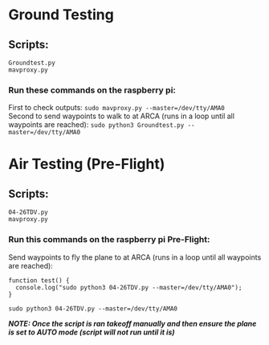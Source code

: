 # Ground Testing 
## Scripts:
`Groundtest.py`  
`mavproxy.py`
### Run these commands on the raspberry pi:
First to check outputs:
`sudo mavproxy.py --master=/dev/tty/AMA0`  
Second to send waypoints to walk to at ARCA (runs in a loop until 
all waypoints are reached):
`sudo python3 Groundtest.py --master=/dev/tty/AMA0`

# Air Testing (Pre-Flight)
## Scripts:
`04-26TDV.py`  
`mavproxy.py`
### Run this commands on the raspberry pi Pre-Flight: 
Send waypoints to fly the plane to at ARCA (runs in a loop until 
all waypoints are reached):

```
function test() {
  console.log("sudo python3 04-26TDV.py --master=/dev/tty/AMA0");
}
```
`sudo python3 04-26TDV.py --master=/dev/tty/AMA0`

***NOTE: Once the script is ran takeoff manually and then ensure 
the plane is set to AUTO mode (script will not run until it is)***
